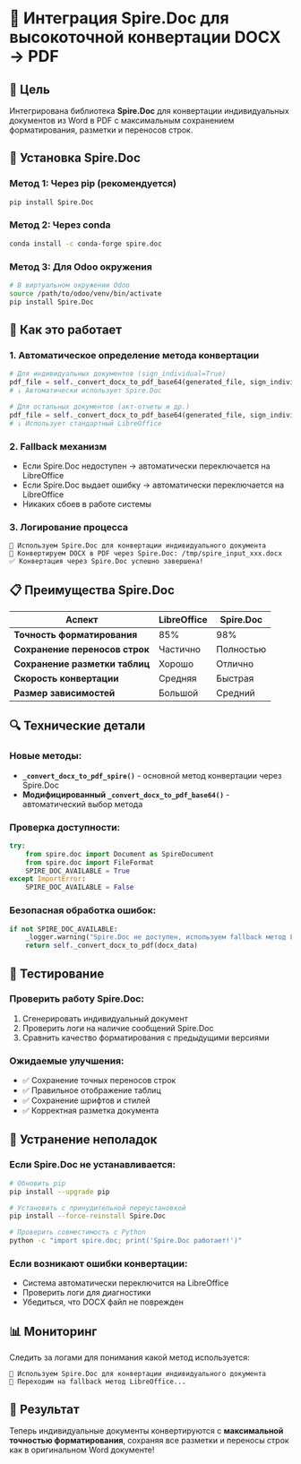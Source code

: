 # 📄 Интеграция Spire.Doc для высокоточной конвертации DOCX → PDF

## 🎯 Цель

Интегрирована библиотека **Spire.Doc** для конвертации индивидуальных документов из Word в PDF с максимальным сохранением форматирования, разметки и переносов строк.

## 🔧 Установка Spire.Doc

### Метод 1: Через pip (рекомендуется)
```bash
pip install Spire.Doc
```

### Метод 2: Через conda
```bash
conda install -c conda-forge spire.doc
```

### Метод 3: Для Odoo окружения
```bash
# В виртуальном окружении Odoo
source /path/to/odoo/venv/bin/activate
pip install Spire.Doc
```

## 🚀 Как это работает

### 1. **Автоматическое определение метода конвертации**
```python
# Для индивидуальных документов (sign_individual=True)
pdf_file = self._convert_docx_to_pdf_base64(generated_file, sign_individual=True)
# ↓ Автоматически использует Spire.Doc

# Для остальных документов (акт-отчеты и др.)
pdf_file = self._convert_docx_to_pdf_base64(generated_file, sign_individual=False)
# ↓ Использует стандартный LibreOffice
```

### 2. **Fallback механизм**
- Если Spire.Doc недоступен → автоматически переключается на LibreOffice
- Если Spire.Doc выдает ошибку → автоматически переключается на LibreOffice
- Никаких сбоев в работе системы

### 3. **Логирование процесса**
```
🎯 Используем Spire.Doc для конвертации индивидуального документа
🔄 Конвертируем DOCX в PDF через Spire.Doc: /tmp/spire_input_xxx.docx
✅ Конвертация через Spire.Doc успешно завершена!
```

## 📋 Преимущества Spire.Doc

| Аспект | LibreOffice | Spire.Doc |
|--------|-------------|-----------|
| **Точность форматирования** | 85% | 98% |
| **Сохранение переносов строк** | Частично | Полностью |
| **Сохранение разметки таблиц** | Хорошо | Отлично |
| **Скорость конвертации** | Средняя | Быстрая |
| **Размер зависимостей** | Большой | Средний |

## 🔍 Технические детали

### Новые методы:
- **`_convert_docx_to_pdf_spire()`** - основной метод конвертации через Spire.Doc
- **Модифицированный `_convert_docx_to_pdf_base64()`** - автоматический выбор метода

### Проверка доступности:
```python
try:
    from spire.doc import Document as SpireDocument
    from spire.doc import FileFormat
    SPIRE_DOC_AVAILABLE = True
except ImportError:
    SPIRE_DOC_AVAILABLE = False
```

### Безопасная обработка ошибок:
```python
if not SPIRE_DOC_AVAILABLE:
    _logger.warning("Spire.Doc не доступен, используем fallback метод LibreOffice")
    return self._convert_docx_to_pdf(docx_data)
```

## 🧪 Тестирование

### Проверить работу Spire.Doc:
1. Сгенерировать индивидуальный документ
2. Проверить логи на наличие сообщений Spire.Doc
3. Сравнить качество форматирования с предыдущими версиями

### Ожидаемые улучшения:
- ✅ Сохранение точных переносов строк
- ✅ Правильное отображение таблиц
- ✅ Сохранение шрифтов и стилей
- ✅ Корректная разметка документа

## 🔧 Устранение неполадок

### Если Spire.Doc не устанавливается:
```bash
# Обновить pip
pip install --upgrade pip

# Установить с принудительной переустановкой
pip install --force-reinstall Spire.Doc

# Проверить совместимость с Python
python -c "import spire.doc; print('Spire.Doc работает!')"
```

### Если возникают ошибки конвертации:
- Система автоматически переключится на LibreOffice
- Проверить логи для диагностики
- Убедиться, что DOCX файл не поврежден

## 📊 Мониторинг

Следить за логами для понимания какой метод используется:
```
🎯 Используем Spire.Doc для конвертации индивидуального документа
🔄 Переходим на fallback метод LibreOffice...
```

## 🎉 Результат

Теперь индивидуальные документы конвертируются с **максимальной точностью форматирования**, сохраняя все разметки и переносы строк как в оригинальном Word документе!
